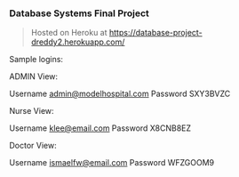 ### Database Systems Final Project

> Hosted on Heroku at https://database-project-dreddy2.herokuapp.com/

Sample logins:

ADMIN View:

Username 	admin@modelhospital.com
Password 	SXY3BVZC

Nurse View:

Username 	klee@email.com
Password 	X8CNB8EZ

Doctor View:

Username 	ismaelfw@email.com
Password 	WFZGOOM9
